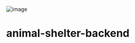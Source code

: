 ![image](https://github.com/B4LiN7/animal-shelter-backend/assets/145648111/b1071d22-0539-4a5d-86ef-0a8b0f31be7c)

# animal-shelter-backend

